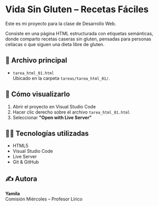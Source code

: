 # Vida Sin Gluten – Recetas Fáciles

Este es mi proyecto para la clase de Desarrollo Web.

Consiste en una página HTML estructurada con etiquetas semánticas, donde comparto recetas caseras sin gluten, pensadas para personas celíacas o que siguen una dieta libre de gluten.

## 📄 Archivo principal

- `tarea_html_01.html`  
Ubicado en la carpeta `tareas/tarea_html_01/`.

## 🚀 Cómo visualizarlo

1. Abrir el proyecto en Visual Studio Code
2. Hacer clic derecho sobre el archivo `tarea_html_01.html`
3. Seleccionar **"Open with Live Server"**

## 👩‍💻 Tecnologías utilizadas

- HTML5
- Visual Studio Code
- Live Server
- Git & GitHub

## ✍️ Autora

**Yamila**  
Comisión Miércoles – Profesor Lírico